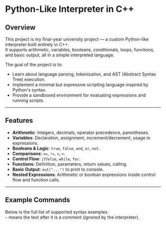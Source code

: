 # Python-Like Interpreter in C++

## Overview
This project is my final-year university project — a custom Python-like interpreter built entirely in C++.  
It supports arithmetic, variables, booleans, conditionals, loops, functions, and basic output, all in a simple interpreted language.

The goal of the project is to:
- Learn about language parsing, tokenization, and AST (Abstract Syntax Tree) execution.
- Implement a minimal but expressive scripting language inspired by Python's syntax.
- Provide a sandboxed environment for evaluating expressions and running scripts.

---

## Features
- **Arithmetic**: Integers, decimals, operator precedence, parentheses.
- **Variables**: Declaration, assignment, increment/decrement, usage in expressions.
- **Booleans & Logic**: `true`, `false`, `and`, `or`, `not`.
- **Comparisons**: `==`, `!=`, `<`, `>`.
- **Control Flow**: `if`/`else`, `while`, `for`.
- **Functions**: Definition, parameters, return values, calling.
- **Basic Output**: `out("...")` to print to console.
- **Nested Expressions**: Arithmetic or boolean expressions inside control flow and function calls.

---

## Example Commands

Below is the full list of supported syntax examples.  
`~` means the text after it is a comment (ignored by the interpreter).


